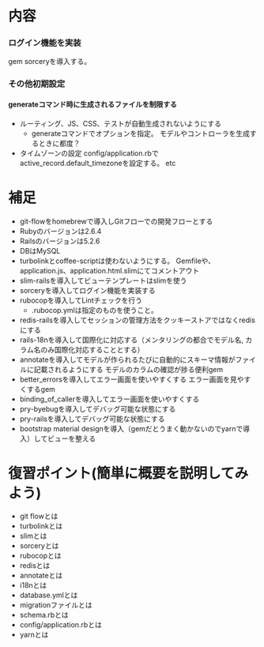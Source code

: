 # 内容
### ログイン機能を実装
gem sorceryを導入する。
### その他初期設定
#### generateコマンド時に生成されるファイルを制限する
- ルーティング、JS、CSS、テストが自動生成されないようにする
  - generateコマンドでオプションを指定。 モデルやコントローラを生成するときに都度？
- タイムゾーンの設定
  config/application.rbでactive_record.default_timezoneを設定する。
etc

# 補足
- git-flowをhomebrewで導入しGitフローでの開発フローとする
- Rubyのバージョンは2.6.4
- Railsのバージョンは5.2.6
- DBはMySQL
- turbolinkとcoffee-scriptは使わないようにする。
  Gemfileや、application.js、application.html.slimにてコメントアウト
- slim-railsを導入してビューテンプレートはslimを使う
- sorceryを導入してログイン機能を実装する
- rubocopを導入してLintチェックを行う
  - .rubocop.ymlは指定のものを使うこと。
- redis-railsを導入してセッションの管理方法をクッキーストアではなくredisにする
- rails-18nを導入して国際化に対応する（メンタリングの都合でモデル名, カラム名のみ国際化対応することとする）
- annotateを導入してモデルが作られるたびに自動的にスキーマ情報がファイルに記載されるようにする
  モデルのカラムの確認が捗る便利gem
- better_errorsを導入してエラー画面を使いやすくする
  エラー画面を見やすくするgem
- binding_of_callerを導入してエラー画面を使いやすくする
- pry-byebugを導入してデバッグ可能な状態にする
- pry-railsを導入してデバッグ可能な状態にする
- bootstrap material designを導入（gemだとうまく動かないのでyarnで導入）してビューを整える

# 復習ポイント(簡単に概要を説明してみよう)
- git flowとは
- turbolinkとは
- slimとは
- sorceryとは
- rubocopとは
- redisとは
- annotateとは
- i18nとは
- database.ymlとは
- migrationファイルとは
- schema.rbとは
- config/application.rbとは
- yarnとは
